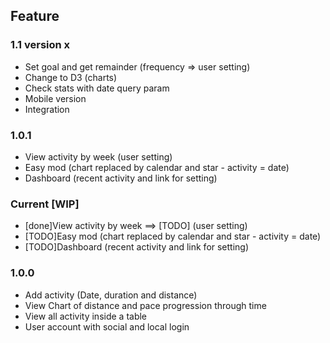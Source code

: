 Feature
---------
### 1.1 version x
* Set goal and get remainder (frequency => user setting)
* Change to D3 (charts) 
* Check stats with date query param
* Mobile version
* Integration

### 1.0.1
* View activity by week (user setting)
* Easy mod (chart replaced by calendar and star - activity = date)
* Dashboard (recent activity and link for setting)

### Current [WIP]
* [done]View activity by week ==> [TODO] (user setting)
* [TODO]Easy mod (chart replaced by calendar and star - activity = date)
* [TODO]Dashboard (recent activity and link for setting)

### 1.0.0
* Add activity (Date, duration and distance)
* View Chart of distance and pace progression through time
* View all activity inside a table
* User account with social and local login